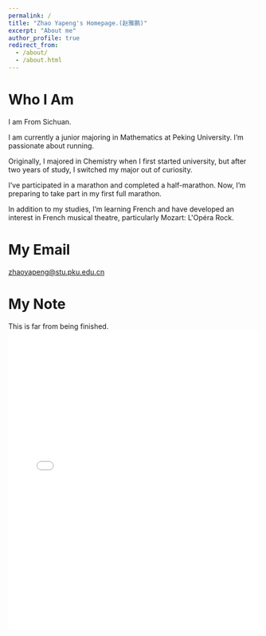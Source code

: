 ```yaml
---
permalink: /
title: "Zhao Yapeng's Homepage.(赵雅鹏)"
excerpt: "About me"
author_profile: true
redirect_from: 
  - /about/
  - /about.html
---
```




Who I Am
======
I am From Sichuan.

I am currently a junior majoring in Mathematics at Peking University. I’m passionate about running.

Originally, I majored in Chemistry when I first started university, but after two years of study, I switched my major out of curiosity.

I’ve participated in a marathon and completed a half-marathon. Now, I’m preparing to take part in my first full marathon.

In addition to my studies, I’m learning French and have developed an interest in French musical theatre, particularly Mozart: L'Opéra Rock.

My Email
======
zhaoyapeng@stu.pku.edu.cn

My Note
======
This is far from being finished.
<embed src="Examples_in_Mathematics 1.pdf" type="application/pdf" width="100%" height="600px" />
